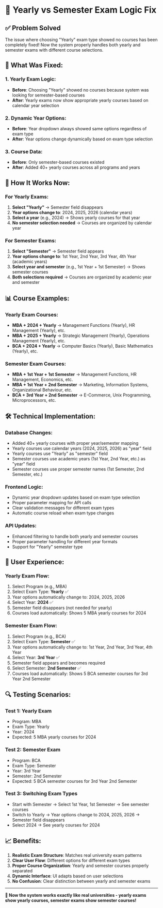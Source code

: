 # 🎯 Yearly vs Semester Exam Logic Fix

## ✅ Problem Solved

The issue where choosing "Yearly" exam type showed no courses has been completely fixed! Now the system properly handles both yearly and semester exams with different course selections.

## 🔧 **What Was Fixed:**

### **1. Yearly Exam Logic:**
- **Before**: Choosing "Yearly" showed no courses because system was looking for semester-based courses
- **After**: Yearly exams now show appropriate yearly courses based on calendar year selection

### **2. Dynamic Year Options:**
- **Before**: Year dropdown always showed same options regardless of exam type
- **After**: Year options change dynamically based on exam type selection

### **3. Course Data:**
- **Before**: Only semester-based courses existed
- **After**: Added 40+ yearly courses across all programs and years

## 🎯 **How It Works Now:**

### **For Yearly Exams:**
1. **Select "Yearly"** → Semester field disappears
2. **Year options change to**: 2024, 2025, 2026 (calendar years)
3. **Select a year** (e.g., 2024) → Shows yearly courses for that year
4. **No semester selection needed** → Courses are organized by calendar year

### **For Semester Exams:**
1. **Select "Semester"** → Semester field appears
2. **Year options change to**: 1st Year, 2nd Year, 3rd Year, 4th Year (academic years)
3. **Select year and semester** (e.g., 1st Year + 1st Semester) → Shows semester courses
4. **Both selections required** → Courses are organized by academic year and semester

## 📊 **Course Examples:**

### **Yearly Exam Courses:**
- **MBA + 2024 + Yearly** → Management Functions (Yearly), HR Management (Yearly), etc.
- **MBA + 2025 + Yearly** → Strategic Management (Yearly), Operations Management (Yearly), etc.
- **BCA + 2024 + Yearly** → Computer Basics (Yearly), Basic Mathematics (Yearly), etc.

### **Semester Exam Courses:**
- **MBA + 1st Year + 1st Semester** → Management Functions, HR Management, Economics, etc.
- **MBA + 1st Year + 2nd Semester** → Marketing, Information Systems, Organizational Behaviour, etc.
- **BCA + 3rd Year + 2nd Semester** → E-Commerce, Unix Programming, Microprocessors, etc.

## 🛠️ **Technical Implementation:**

### **Database Changes:**
- Added 40+ yearly courses with proper year/semester mapping
- Yearly courses use calendar years (2024, 2025, 2026) as "year" field
- Yearly courses use "Yearly" as "semester" field
- Semester courses use academic years (1st Year, 2nd Year, etc.) as "year" field
- Semester courses use proper semester names (1st Semester, 2nd Semester, etc.)

### **Frontend Logic:**
- Dynamic year dropdown updates based on exam type selection
- Proper parameter mapping for API calls
- Clear validation messages for different exam types
- Automatic course reload when exam type changes

### **API Updates:**
- Enhanced filtering to handle both yearly and semester courses
- Proper parameter handling for different year formats
- Support for "Yearly" semester type

## 🎉 **User Experience:**

### **Yearly Exam Flow:**
1. Select Program (e.g., MBA)
2. Select Exam Type: **Yearly** ✅
3. Year options automatically change to: 2024, 2025, 2026
4. Select Year: **2024** ✅
5. Semester field disappears (not needed for yearly)
6. Courses load automatically: Shows 5 MBA yearly courses for 2024

### **Semester Exam Flow:**
1. Select Program (e.g., BCA)
2. Select Exam Type: **Semester** ✅
3. Year options automatically change to: 1st Year, 2nd Year, 3rd Year, 4th Year
4. Select Year: **3rd Year** ✅
5. Semester field appears and becomes required
6. Select Semester: **2nd Semester** ✅
7. Courses load automatically: Shows 5 BCA semester courses for 3rd Year 2nd Semester

## 🔍 **Testing Scenarios:**

### **Test 1: Yearly Exam**
- Program: MBA
- Exam Type: Yearly
- Year: 2024
- Expected: 5 MBA yearly courses for 2024

### **Test 2: Semester Exam**
- Program: BCA
- Exam Type: Semester
- Year: 3rd Year
- Semester: 2nd Semester
- Expected: 5 BCA semester courses for 3rd Year 2nd Semester

### **Test 3: Switching Exam Types**
- Start with Semester → Select 1st Year, 1st Semester → See semester courses
- Switch to Yearly → Year options change to 2024, 2025, 2026 → Semester field disappears
- Select 2024 → See yearly courses for 2024

## 📈 **Benefits:**

1. **Realistic Exam Structure**: Matches real university exam patterns
2. **Clear User Flow**: Different options for different exam types
3. **Proper Course Organization**: Yearly and semester courses properly separated
4. **Dynamic Interface**: UI adapts based on user selections
5. **No Confusion**: Clear distinction between yearly and semester exams

---

**🎯 Now the system works exactly like real universities - yearly exams show yearly courses, semester exams show semester courses!**
